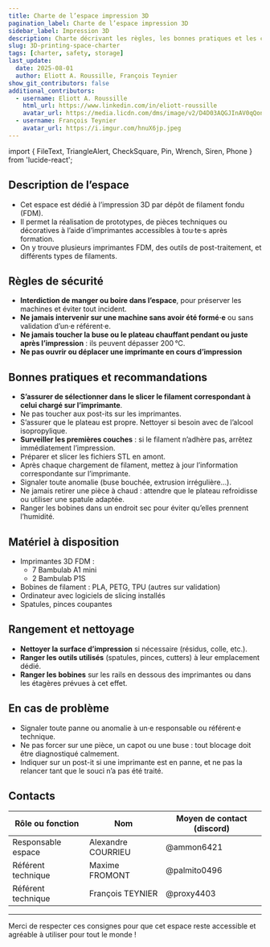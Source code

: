 ```yaml
---
title: Charte de l’espace impression 3D
pagination_label: Charte de l’espace impression 3D
sidebar_label: Impression 3D
description: Charte décrivant les règles, les bonnes pratiques et les contacts pour l’espace impression 3D du DeVinci Fablab.
slug: 3D-printing-space-charter
tags: [charter, safety, storage]
last_update:
  date: 2025-08-01
  author: Eliott A. Roussille, François Teynier
show_git_contributors: false
additional_contributors:
  - username: Eliott A. Roussille
    html_url: https://www.linkedin.com/in/eliott-roussille
    avatar_url: https://media.licdn.com/dms/image/v2/D4D03AQGJInAV0qQonQ/profile-displayphoto-shrink_400_400/B4DZZZ3PrjH4Ag-/0/1745264377148?e=1758153600&v=beta&t=qUIJD-O8iwugtWxnDqAeRsp_gwPM_281yS1PFUg00Z8
  - username: François Teynier
    avatar_url: https://i.imgur.com/hnuX6jp.jpeg
---
```


import { FileText, TriangleAlert, CheckSquare, Pin, Wrench, Siren, Phone } from 'lucide-react';

## <FileText /> Description de l’espace

- Cet espace est dédié à l’impression 3D par dépôt de filament fondu (FDM).
- Il permet la réalisation de prototypes, de pièces techniques ou décoratives à l’aide d’imprimantes accessibles à tou·te·s après formation.
- On y trouve plusieurs imprimantes FDM, des outils de post-traitement, et différents types de filaments.

## <TriangleAlert /> Règles de sécurité

- **Interdiction de manger ou boire dans l’espace**, pour préserver les machines et éviter tout incident.
- **Ne jamais intervenir sur une machine sans avoir été formé·e** ou sans validation d’un·e référent·e.
- **Ne jamais toucher la buse ou le plateau chauffant pendant ou juste après l’impression** : ils peuvent dépasser 200 °C.
- **Ne pas ouvrir ou déplacer une imprimante en cours d’impression**

## <CheckSquare /> Bonnes pratiques et recommandations

- **S’assurer de sélectionner dans le slicer le filament correspondant à celui chargé sur l’imprimante**.
- Ne pas toucher aux post-its sur les imprimantes.
- S’assurer que le plateau est propre. Nettoyer si besoin avec de l’alcool isopropylique.
- **Surveiller les premières couches** : si le filament n’adhère pas, arrêtez immédiatement l’impression.
- Préparer et slicer les fichiers STL en amont.
- Après chaque chargement de filament, mettez à jour l’information correspondante sur l’imprimante.
- Signaler toute anomalie (buse bouchée, extrusion irrégulière…).
- Ne jamais retirer une pièce à chaud : attendre que le plateau refroidisse ou utiliser une spatule adaptée.
- Ranger les bobines dans un endroit sec pour éviter qu’elles prennent l’humidité.

## <Wrench /> Matériel à disposition

- Imprimantes 3D FDM :
  - 7 Bambulab A1 mini
  - 2 Bambulab P1S
- Bobines de filament : PLA, PETG, TPU (autres sur validation)
- Ordinateur avec logiciels de slicing installés
- Spatules, pinces coupantes

## <Pin /> Rangement et nettoyage

- **Nettoyer la surface d’impression** si nécessaire (résidus, colle, etc.).
- **Ranger les outils utilisés** (spatules, pinces, cutters) à leur emplacement dédié.
- **Ranger les bobines** sur les rails en dessous des imprimantes ou dans les étagères prévues à cet effet.

## <Siren /> En cas de problème

- Signaler toute panne ou anomalie à un·e responsable ou référent·e technique.
- Ne pas forcer sur une pièce, un capot ou une buse : tout blocage doit être diagnostiqué calmement.
- Indiquer sur un post-it si une imprimante est en panne, et ne pas la relancer tant que le souci n’a pas été traité.

## <Phone /> Contacts

| Rôle ou fonction   | Nom                | Moyen de contact (discord) |
| ------------------ | ------------------ | -------------------------- |
| Responsable espace | Alexandre COURRIEU | @ammon6421                 |
| Référent technique | Maxime FROMONT     | @palmito0496               |
| Référent technique | François TEYNIER   | @proxy4403                 |

---

Merci de respecter ces consignes pour que cet espace reste accessible et agréable à utiliser pour tout le monde !
